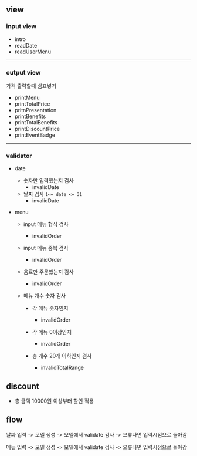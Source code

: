 ## view

### input view

- intro
- readDate
- readUserMenu

<hr>

### output view

가격 출력할때 쉼표넣기

- printMenu
- printTotalPrice
- pritnPresentation
- printBenefits
- printTotalBenefits
- printDiscountPrice
- printEventBadge

<hr>

### validator

- date

  - 숫자만 입력했는지 검사
    - invalidDate
  - 날짜 검사 `1<= date <= 31`
    - invalidDate

- menu

  - input 메뉴 형식 검사
    - invalidOrder
  - input 메뉴 중복 검사

    - invalidOrder

  - 음료만 주문했는지 검사

    - invalidOrder

  - 메뉴 개수 숫자 검사

    - 각 메뉴 숫자인지

      - invalidOrder

    - 각 메뉴 0이상인지
      - invalidOrder
    - 총 개수 20개 이하인지 검사
      - invalidTotalRange

## discount

- 총 금액 10000원 이상부터 할인 적용

## flow

날짜 입력 -> 모델 생성 -> 모델에서 validate 검사 -> 오류나면 입력시점으로 돌아감

메뉴 입력 -> 모델 생성 -> 모델에서 validate 검사 -> 오류나면 입력시점으로 돌아감
